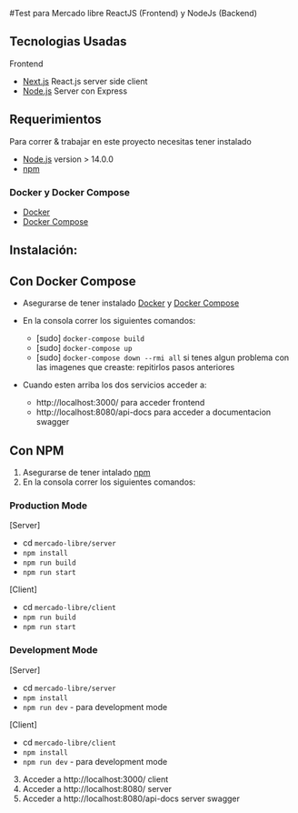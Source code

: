 #Test para Mercado libre
ReactJS (Frontend) y NodeJs (Backend)

## Tecnologias Usadas
Frontend
- [Next.js](https://nextjs.org/) React.js server side client
- [Node.js](https://nodejs.org/es/) Server con Express


## Requerimientos
Para correr & trabajar en este proyecto necesitas tener instalado
- [Node.js](http://nodejs.org/) version > 14.0.0
- [npm](https://www.npmjs.org/)

### Docker y Docker Compose
- [Docker](https://docs.docker.com/engine/installation/)
- [Docker Compose](https://docs.docker.com/compose/install/)

## Instalación:
## Con Docker Compose
- Asegurarse de tener instalado [Docker](https://docs.docker.com/engine/installation/) y [Docker Compose](https://docs.docker.com/compose/install/)
- En la consola correr los siguientes comandos:
  - [sudo] `docker-compose build`
  - [sudo] `docker-compose up`
  - [sudo] `docker-compose down --rmi all` si tenes algun problema con las imagenes que creaste: repitirlos pasos anteriores
  
- Cuando esten arriba los dos servicios acceder a: 
  - http://localhost:3000/ para acceder frontend
  - http://localhost:8080/api-docs para acceder a documentacion swagger


## Con NPM
1. Asegurarse de tener intalado [npm](https://www.npmjs.org/)
2. En la consola correr los siguientes comandos:

### Production Mode
[Server]
- cd `mercado-libre/server`
- `npm install`
- `npm run build`
- `npm run start`

[Client]

- cd `mercado-libre/client`
- `npm run build`
- `npm run start`

### Development Mode
[Server]
- cd `mercado-libre/server`
- `npm install`
- `npm run dev` - para development mode

[Client]  
- cd `mercado-libre/client`
- `npm install`
- `npm run dev` - para development mode

3. Acceder a http://localhost:3000/ client
4. Acceder a http://localhost:8080/ server
5. Acceder a http://localhost:8080/api-docs server swagger
